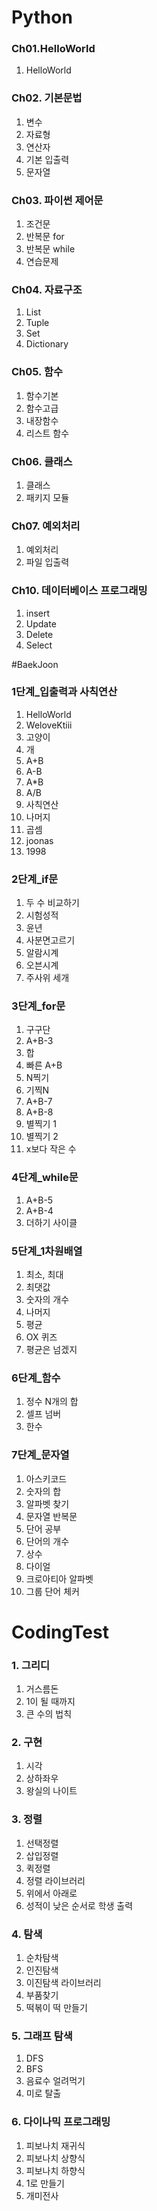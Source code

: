 # Python

### Ch01.HelloWorld
1. HelloWorld

### Ch02. 기본문법
1. 변수
2. 자료형
3. 연산자
4. 기본 입출력
5. 문자열

### Ch03. 파이썬 제어문
1. 조건문
2. 반복문 for
3. 반복문 while
4. 연습문제

### Ch04. 자료구조
1. List
2. Tuple
3. Set
4. Dictionary

### Ch05. 함수
1. 함수기본
2. 함수고급
3. 내장함수
4. 리스트 함수

### Ch06. 클래스
1. 클래스
2. 패키지 모듈

### Ch07. 예외처리
1. 예외처리
2. 파일 입출력

### Ch10. 데이터베이스 프로그래밍
1. insert
2. Update
3. Delete
4. Select

#BaekJoon
### 1단계_입출력과 사칙연산
1. HelloWorld
2. WeloveKtiii
3. 고양이
4. 개
5. A+B
6. A-B
7. A*B
8. A/B
9. 사칙연산
10. 나머지
11. 곱셈
12. joonas
13. 1998

### 2단계_if문
1. 두 수 비교하기
2. 시험성적
3. 윤년
4. 사분면고르기
5. 알람시계
6. 오븐시계
7. 주사위 세개

### 3단계_for문
1. 구구단
2. A+B-3
3. 합
4. 빠른 A+B
5. N찍기
6. 기찍N
7. A+B-7
8. A+B-8
9. 별찍기 1
10. 별찍기 2
11. x보다 작은 수

### 4단계_while문
1. A+B-5
2. A+B-4
3. 더하기 사이클

### 5단계_1차원배열
1. 최소, 최대
2. 최댓값
3. 숫자의 개수
4. 나머지
5. 평균
6. OX 퀴즈
7. 평균은 넘겠지

### 6단계_함수
1. 정수 N개의 합
2. 셀프 넘버
3. 한수

### 7단계_문자열
1. 아스키코드
2. 숫자의 합
3. 알파벳 찾기
4. 문자열 반복문
5. 단어 공부
6. 단어의 개수
7. 상수
8. 다이얼
9. 크로아티아 알파벳
10. 그룹 단어 체커

# CodingTest
### 1. 그리디
1. 거스름돈
2. 1이 될 때까지
3. 큰 수의 법칙

### 2. 구현
1. 시각
2. 상하좌우
3. 왕실의 나이트

### 3. 정렬
1. 선택정렬
2. 삽입정렬
3. 퀵정렬
4. 정렬 라이브러리
5. 위에서 아래로
6. 성적이 낮은 순서로 학생 출력

### 4. 탐색
1. 순차탐색
2. 인진탐색
3. 이진탐색 라이브러리
4. 부품찾기
5. 떡볶이 떡 만들기

### 5. 그래프 탐색
1. DFS
2. BFS
3. 음료수 얼려먹기
4. 미로 탈출

### 6. 다이나믹 프로그래밍
1. 피보나치 재귀식
2. 피보나치 상향식
3. 피보나치 하향식
4. 1로 만들기
5. 개미전사


